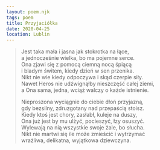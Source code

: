 ```yaml
---
layout: poem.njk
tags: poem
title: Przyjaciółka
date: 2020-04-25
location: Lublin
---
```


> Jest taka mała i jasna jak stokrotka na łące,  
> a jednocześnie wielka, bo ma pojemne serce.          
> Ona zjawi się z pomocą ciemną nocą śpiącą           
> i bladym świtem, kiedy dzień w sen przenika.    
> Nikt nie wie kiedy odpoczywa i skąd czerpie siły.  
> Nawet Heros nie udźwignąłby nieszczęść całej ziemi,  
> a Ona sama, jedna, wciąż walczy o każde istnienie.  
>   
> Nieproszona wyciągnie do ciebie dłoń przyjazną,  
> gdy bezsilny, zdruzgotany nad przepaścią stoisz.  
> Kiedy ktoś jest chory, zasłabł, kuleje na duszy,  
> Ona już jest by mu ulżyć, pocieszyć, łzy osuszyć.  
> Wylewają na nią wszystkie swoje żale, bo słucha.  
> Nikt nie martwi się ile może zmieścić i wytrzymać  
> wrażliwa, delikatna, wyjątkowa dziewczyna.    
>   
